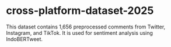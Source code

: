 # cross-platform-dataset-2025
This dataset contains 1,656 preprocessed comments from Twitter, Instagram, and TikTok. It is used for sentiment analysis using IndoBERTweet.
